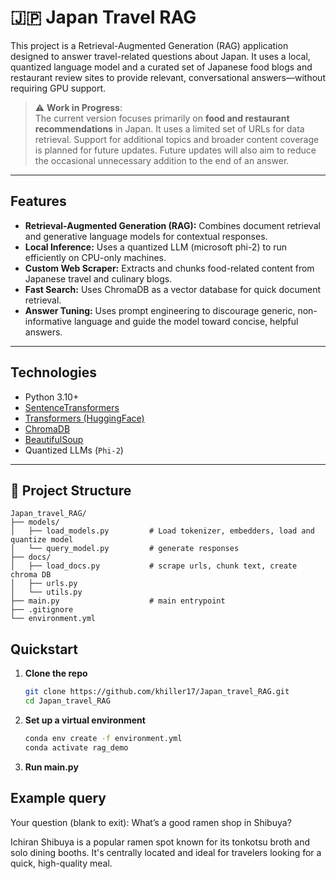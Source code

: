 # 🇯🇵 Japan Travel RAG

This project is a Retrieval-Augmented Generation (RAG) application designed to answer travel-related questions about Japan. It uses a local, quantized language model and a curated set of Japanese food blogs and restaurant review sites to provide relevant, conversational answers—without requiring GPU support.

> ⚠️ **Work in Progress**:  
> The current version focuses primarily on **food and restaurant recommendations** in Japan. It uses a limited set of URLs for data retrieval. Support for additional topics and broader content coverage is planned for future updates. Future updates will also aim to reduce the occasional unnecessary addition to the end of an answer.

---

## Features

- **Retrieval-Augmented Generation (RAG):** Combines document retrieval and generative language models for contextual responses.
- **Local Inference:** Uses a quantized LLM (microsoft phi-2) to run efficiently on CPU-only machines.
- **Custom Web Scraper:** Extracts and chunks food-related content from Japanese travel and culinary blogs.
- **Fast Search:** Uses ChromaDB as a vector database for quick document retrieval.
- **Answer Tuning:** Uses prompt engineering to discourage generic, non-informative language and guide the model toward concise, helpful answers.

---

## Technologies

- Python 3.10+
- [SentenceTransformers](https://www.sbert.net/)
- [Transformers (HuggingFace)](https://huggingface.co/docs/transformers/)
- [ChromaDB](https://docs.trychroma.com/)
- [BeautifulSoup](https://www.crummy.com/software/BeautifulSoup/)
- Quantized LLMs (`Phi-2`)

---

## 📁 Project Structure

```text
Japan_travel_RAG/
├── models/                       
│   ├── load_models.py         # Load tokenizer, embedders, load and quantize model
│   └── query_model.py         # generate responses
├── docs/
│   ├── load_docs.py           # scrape urls, chunk text, create chroma DB
│   ├── urls.py
│   └── utils.py                     
├── main.py                    # main entrypoint                   
├── .gitignore
└── environment.yml
```


## Quickstart

1. **Clone the repo**
   ```bash
   git clone https://github.com/khiller17/Japan_travel_RAG.git
   cd Japan_travel_RAG
   ```

2. **Set up a virtual environment**
   ```bash
   conda env create -f environment.yml
   conda activate rag_demo
   ```

3. **Run main.py**

## Example query

Your question (blank to exit): What’s a good ramen shop in Shibuya?

Ichiran Shibuya is a popular ramen spot known for its tonkotsu broth and solo dining booths. It's centrally located and ideal for travelers looking for a quick, high-quality meal.
